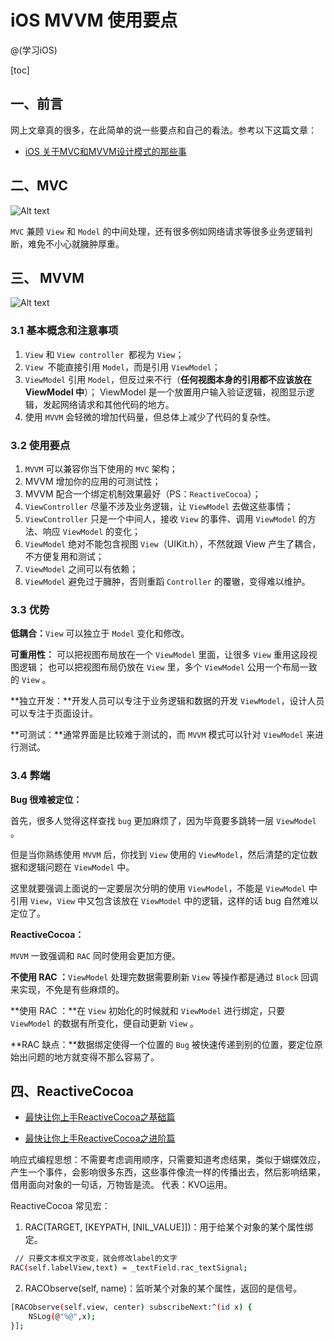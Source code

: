 # iOS MVVM 使用要点
@(学习iOS)

[toc]

## 一、前言

网上文章真的很多，在此简单的说一些要点和自己的看法。参考以下这篇文章：

- [iOS 关于MVC和MVVM设计模式的那些事](https://www.jianshu.com/p/caaa173071f3)

## 二、MVC

![Alt text](./1539163388086.png)

`MVC` 兼顾 `View` 和 `Model` 的中间处理，还有很多例如网络请求等很多业务逻辑判断，难免不小心就臃肿厚重。

## 三、 MVVM

![Alt text](./1539163345386.png)


### 3.1 基本概念和注意事项

1. `View` 和 `View controller `都视为 `View`；
2. `View `不能直接引用 `Model`，而是引用 `ViewModel`；
3. `ViewModel` 引用 `Model`，但反过来不行（**任何视图本身的引用都不应该放在 ViewModel 中**）；
ViewModel 是一个放置用户输入验证逻辑，视图显示逻辑，发起网络请求和其他代码的地方。
4. 使用 `MVVM` 会轻微的增加代码量，但总体上减少了代码的复杂性。

### 3.2 使用要点

1. `MVVM` 可以兼容你当下使用的 `MVC` 架构；
2. MVVM 增加你的应用的可测试性；
3. MVVM 配合一个绑定机制效果最好（PS：`ReactiveCocoa`）；
4. `ViewController` 尽量不涉及业务逻辑，让 `ViewModel` 去做这些事情；
5. `ViewController` 只是一个中间人，接收 `View` 的事件、调用  `ViewModel` 的方法、响应 `ViewModel` 的变化；
6. `ViewModel` 绝对不能包含视图 `View`（UIKit.h），不然就跟 View 产生了耦合，不方便复用和测试；
7. `ViewModel` 之间可以有依赖；
8. `ViewModel` 避免过于臃肿，否则重蹈 `Controller` 的覆辙，变得难以维护。

### 3.3 优势

**低耦合：**`View` 可以独立于 `Model` 变化和修改。

**可重用性：**
可以把视图布局放在一个 `ViewModel` 里面，让很多 `View` 重用这段视图逻辑；
也可以把视图布局仍放在 `View` 里，多个 `ViewModel` 公用一个布局一致的 `View` 。

**独立开发：**开发人员可以专注于业务逻辑和数据的开发 `ViewModel`，设计人员可以专注于页面设计。

**可测试：**通常界面是比较难于测试的，而 `MVVM` 模式可以针对 `ViewModel` 来进行测试。

### 3.4 弊端

**Bug 很难被定位：**

首先，很多人觉得这样查找 `bug` 更加麻烦了，因为毕竟要多跳转一层 `ViewModel` 。

但是当你熟练使用 `MVVM` 后，你找到 `View` 使用的 `ViewModel`，然后清楚的定位数据和逻辑问题在 `ViewModel` 中。

这里就要强调上面说的一定要层次分明的使用 `ViewModel`，不能是 `ViewModel` 中引用 `View`，`View` 中又包含该放在 `ViewModel` 中的逻辑，这样的话 bug 自然难以定位了。

**ReactiveCocoa：**

`MVVM` 一致强调和 `RAC` 同时使用会更加方便。

**不使用 RAC ：**`ViewModel` 处理完数据需要刷新 `View` 等操作都是通过 `Block` 回调来实现，不免是有些麻烦的。

**使用 RAC ：**在 `View` 初始化的时候就和 `ViewModel` 进行绑定，只要 `ViewModel` 的数据有所变化，便自动更新 `View` 。

**RAC 缺点：**数据绑定使得一个位置的 `Bug` 被快速传递到别的位置，要定位原始出问题的地方就变得不那么容易了。


## 四、ReactiveCocoa

- [最快让你上手ReactiveCocoa之基础篇](http://www.jianshu.com/p/87ef6720a096#)

- [最快让你上手ReactiveCocoa之进阶篇](http://www.jianshu.com/p/e10e5ca413b7) 

响应式编程思想：不需要考虑调用顺序，只需要知道考虑结果，类似于蝴蝶效应，产生一个事件，会影响很多东西，这些事件像流一样的传播出去，然后影响结果，借用面向对象的一句话，万物皆是流。
代表：KVO运用。



ReactiveCocoa 常见宏：
1. RAC(TARGET, [KEYPATH, [NIL_VALUE]])：用于给某个对象的某个属性绑定。
``` bash  
 // 只要文本框文字改变，就会修改label的文字
RAC(self.labelView,text) = _textField.rac_textSignal; 
```
2. RACObserve(self, name)：监听某个对象的某个属性，返回的是信号。
``` bash  
[RACObserve(self.view, center) subscribeNext:^(id x) {
	NSLog(@"%@",x);
}];
```
